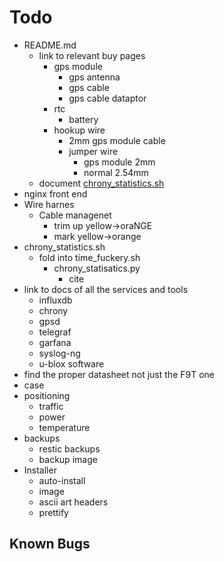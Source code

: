 # Todo
* README.md
  * link to relevant buy pages
    * gps module
      * gps antenna
      * gps cable
      * gps cable dataptor
    * rtc
      * battery
    * hookup wire
      * 2mm gps module cable
      * jumper wire
        * gps module 2mm
        * normal 2.54mm
  * document [chrony_statistics.sh](Calculations/chrony_statistics.sh)
* nginx front end
* Wire harnes
  * Cable managenet
    * trim up yellow->oraNGE
    * mark yellow->orange
* chrony_statistics.sh
  * fold into time_fuckery.sh
    * chrony_statisatics.py
      * cite
* link to docs of all the services and tools
	* influxdb
	* chrony
	* gpsd
	* telegraf
	* garfana
	* syslog-ng
	* u-blox software
* find the proper datasheet not just the F9T one
* case
* positioning
    * traffic
    * power
    * temperature
* backups
    * restic backups
    * backup image 
* Installer
    * auto-install
    * image
    * ascii art headers
    * prettify
  
## Known Bugs